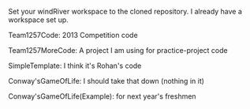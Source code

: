 Set your windRiver workspace to the cloned repository. I already have a workspace set up. 

Team1257Code: 2013 Competition code

Team1257MoreCode: A project I am using for practice-project code

SimpleTemplate: I think it's Rohan's code

Conway'sGameOfLife: I should take that down (nothing in it)

Conway'sGameOfLife(Example): for next year's freshmen
